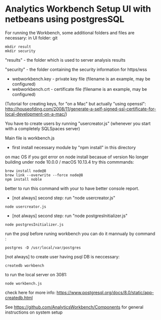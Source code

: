 # Analytics Workbench Setup UI with netbeans using postgresSQL

For running the Workbench, some additional folders and files are necessary:
in UI folder:
git
```
mkdir result
mkdir security
```

"results" - the folder which is used to server analysis results

"security" - the folder containing the security information for https/wss
   - webworkbench.key - private key file (filename is an example, may be configured)
   - webworkbench.crt - certificate file (filename is an example, may be configured)

   (Tutorial for creating keys, for "on a Mac" but actually "using openssl":
    http://houseofding.com/2008/11/generate-a-self-signed-ssl-certificate-for-local-development-on-a-mac/)

You have to create users by running "usercreator.js" (whenever you start with a completely SQLSpaces server)

Main file is workbench.js

  - first install necessary module by "npm install" in this directory

  on mac OS if you got error on node install becasue of version No longer building under node 10.0.0 / macOS 10.13.4
  try this commmands:

  ```
  brew install node@8
  brew link --overwrite --force node@8
  npm install noble
  ```
  better to run this command with your to have better console report.
  - [not always] second step: run "node usercreator.js"
  ```
  node usercreator.js
  ```
  - [not always] second step: run "node postgresInitializer.js"
  ```
  node postgresInitializer.js
  ```
   
  run the psql before runing workbench you can do it mannualy by command :
  
  
   ```
   postgres -D /usr/local/var/postgres
   ```
   
   [not always] to create user having psql DB is neccessary:
   ```
   createdb workbench
   ```
   
   to run the local server on 3081: 
   
   ```
   node workbench.js
   ```
    
  
  check here for more info: https://www.postgresql.org/docs/8.0/static/app-createdb.html


  See https://github.com/AnalyticsWorkbench/Components for general instructions on system setup
